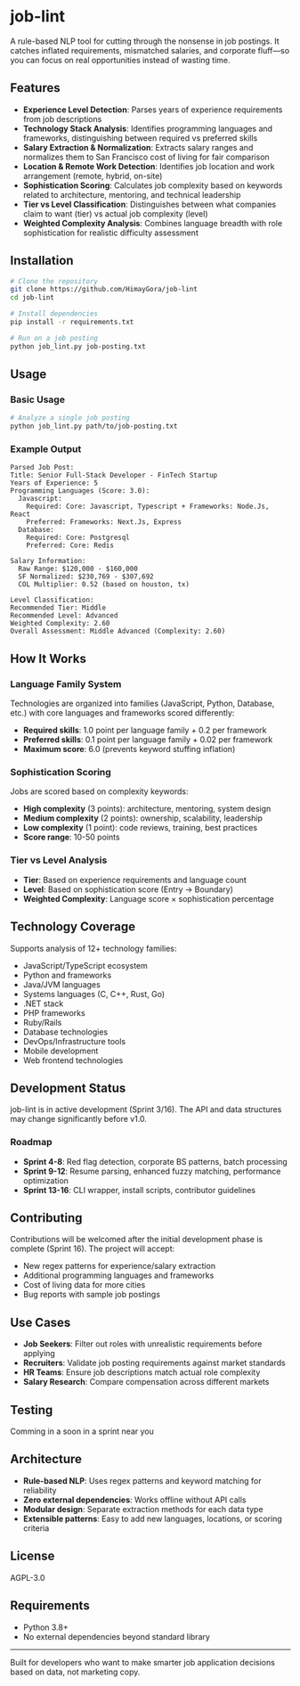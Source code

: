 # job-lint

A rule-based NLP tool for cutting through the nonsense in job postings. It catches inflated requirements, mismatched salaries, and corporate fluff—so you can focus on real opportunities instead of wasting time.

## Features

- **Experience Level Detection**: Parses years of experience requirements from job descriptions
- **Technology Stack Analysis**: Identifies programming languages and frameworks, distinguishing between required vs preferred skills
- **Salary Extraction & Normalization**: Extracts salary ranges and normalizes them to San Francisco cost of living for fair comparison
- **Location & Remote Work Detection**: Identifies job location and work arrangement (remote, hybrid, on-site)
- **Sophistication Scoring**: Calculates job complexity based on keywords related to architecture, mentoring, and technical leadership
- **Tier vs Level Classification**: Distinguishes between what companies claim to want (tier) vs actual job complexity (level)
- **Weighted Complexity Analysis**: Combines language breadth with role sophistication for realistic difficulty assessment

## Installation

```bash
# Clone the repository
git clone https://github.com/HimayGora/job-lint
cd job-lint

# Install dependencies
pip install -r requirements.txt

# Run on a job posting
python job_lint.py job-posting.txt
```

## Usage

### Basic Usage
```bash
# Analyze a single job posting
python job_lint.py path/to/job-posting.txt
```

### Example Output
```
Parsed Job Post:
Title: Senior Full-Stack Developer - FinTech Startup
Years of Experience: 5
Programming Languages (Score: 3.0):
  Javascript:
    Required: Core: Javascript, Typescript + Frameworks: Node.Js, React
    Preferred: Frameworks: Next.Js, Express
  Database:
    Required: Core: Postgresql
    Preferred: Core: Redis

Salary Information:
  Raw Range: $120,000 - $160,000
  SF Normalized: $230,769 - $307,692
  COL Multiplier: 0.52 (based on houston, tx)

Level Classification:
Recommended Tier: Middle
Recommended Level: Advanced
Weighted Complexity: 2.60
Overall Assessment: Middle Advanced (Complexity: 2.60)
```

## How It Works

### Language Family System
Technologies are organized into families (JavaScript, Python, Database, etc.) with core languages and frameworks scored differently:
- **Required skills**: 1.0 point per language family + 0.2 per framework
- **Preferred skills**: 0.1 point per language family + 0.02 per framework
- **Maximum score**: 6.0 (prevents keyword stuffing inflation)

### Sophistication Scoring
Jobs are scored based on complexity keywords:
- **High complexity** (3 points): architecture, mentoring, system design
- **Medium complexity** (2 points): ownership, scalability, leadership
- **Low complexity** (1 point): code reviews, training, best practices
- **Score range**: 10-50 points

### Tier vs Level Analysis
- **Tier**: Based on experience requirements and language count
- **Level**: Based on sophistication score (Entry → Boundary)
- **Weighted Complexity**: Language score × sophistication percentage

## Technology Coverage

Supports analysis of 12+ technology families:
- JavaScript/TypeScript ecosystem
- Python and frameworks
- Java/JVM languages
- Systems languages (C, C++, Rust, Go)
- .NET stack
- PHP frameworks
- Ruby/Rails
- Database technologies
- DevOps/Infrastructure tools
- Mobile development
- Web frontend technologies

## Development Status

job-lint is in active development (Sprint 3/16). The API and data structures may change significantly before v1.0.

### Roadmap
- **Sprint 4-8**: Red flag detection, corporate BS patterns, batch processing
- **Sprint 9-12**: Resume parsing, enhanced fuzzy matching, performance optimization  
- **Sprint 13-16**: CLI wrapper, install scripts, contributor guidelines

## Contributing

Contributions will be welcomed after the initial development phase is complete (Sprint 16). The project will accept:
- New regex patterns for experience/salary extraction
- Additional programming languages and frameworks
- Cost of living data for more cities
- Bug reports with sample job postings

## Use Cases

- **Job Seekers**: Filter out roles with unrealistic requirements before applying
- **Recruiters**: Validate job posting requirements against market standards
- **HR Teams**: Ensure job descriptions match actual role complexity
- **Salary Research**: Compare compensation across different markets

## Testing

Comming in a soon in a sprint near you

## Architecture

- **Rule-based NLP**: Uses regex patterns and keyword matching for reliability
- **Zero external dependencies**: Works offline without API calls
- **Modular design**: Separate extraction methods for each data type
- **Extensible patterns**: Easy to add new languages, locations, or scoring criteria

## License

AGPL-3.0


## Requirements
- Python 3.8+
- No external dependencies beyond standard library

---

Built for developers who want to make smarter job application decisions based on data, not marketing copy.
